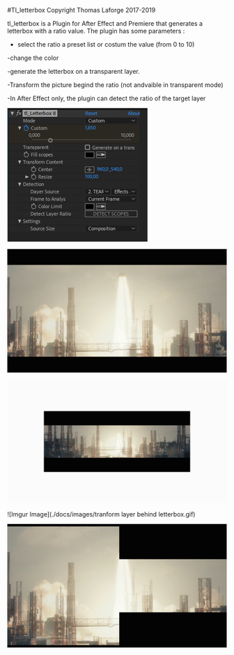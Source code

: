 #Tl_letterbox Copyright Thomas Laforge 2017-2019


tl_letterbox is a Plugin for After Effect and Premiere that generates a letterbox with a ratio value. 
The plugin has some parameters :
- select the ratio a preset list or costum the value (from 0 to 10)


-change the color

-generate the letterbox on a transparent layer.

-Transform the picture begind the ratio (not andvaible in transparent mode)

-In After Effect only, the plugin can detect the ratio of the target layer


![Alt text](./docs/images/interface.PNG)

![Imgur Image](./docs/images/choose_size_of_the_letterbox.gif)

![Imgur Image](./docs/images/comp_or_layer.gif)

![Imgur Image](./docs/images/tranform layer behind letterbox.gif)

![Imgur Image](./docs/images/detect_boxsize_from_other_layer.gif)
 
